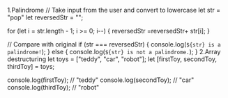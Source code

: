1.Palindrome
// Take input from the user and convert to lowercase
let str = "pop"
let reversedStr = "";

for (let i = str.length - 1; i >= 0; i--) {
  reversedStr =reversedStr+ str[i]; 
}

// Compare with original
if (str === reversedStr) {
  console.log(`${str} is a palindrome!`);
} else {
  console.log(`${str} is not a palindrome.`);
}
2.Array destructuring
let toys = ["teddy", "car", "robot"];
let [firstToy, secondToy, thirdToy] = toys;

console.log(firstToy);  // "teddy"
console.log(secondToy); // "car"
console.log(thirdToy);  // "robot"
